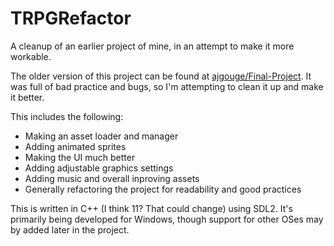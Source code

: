 # TRPGRefactor
A cleanup of an earlier project of mine, in an attempt to make it more workable.

The older version of this project can be found at <a href="https://github.com/ajgouge/Final-Project">ajgouge/Final-Project</a>. It was full of bad practice and bugs, so I'm attempting to clean it up and make it better.

This includes the following:
<ul>
<li>Making an asset loader and manager</li>
<li>Adding animated sprites</li>
<li>Making the UI much better</li>
<li>Adding adjustable graphics settings</li>
<li>Adding music and overall inproving assets</li>
<li>Generally refactoring the project for readability and good practices</li>
</ul>

This is written in C++ (I think 11? That could change) using SDL2. It's primarily being developed for Windows, though support for other OSes may by added later in the project.
